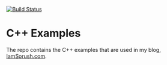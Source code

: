 [![Build Status](https://travis-ci.com/sorush-khajepor/CppExamples.svg?branch=main)](https://travis-ci.com/sorush-khajepor/CppExamples)

# C++ Examples

The repo contains the C++ examples that are used in my blog, [IamSorush.com](https://iamsorush.com).